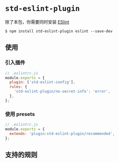 # `std-eslint-plugin`

除了本包，你需要同时安装 [ESlint](https://eslint.org/)

```shell
$ npm install std-eslint-plugin eslint --save-dev
```

## 使用

### 引入插件

```js
// .eslintrc.js
module.exports = {
  plugin: ['std-eslint-config'],
  rules: {
    'std-eslint-plugin/no-secret-info': 'error',
  },
};
```

### 使用 presets

```js
// .eslintrc.js
module.exports = {
  extends: 'plugin:std-eslint-plugin/recommended',
};
```

## 支持的规则

